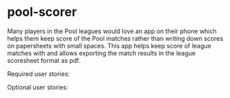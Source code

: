 # pool-scorer

Many players in the Pool leagues would love an app on their phone which helps them keep score of the Pool matches rather than writing down scores on papersheets with small spaces. This app helps keep score of league matches with and allows exporting the match results in the league scoresheet format as pdf.


Required user stories:

Optional user stories:

